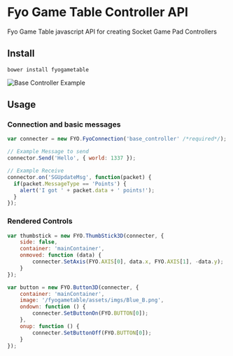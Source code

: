# Fyo Game Table Controller API
Fyo Game Table javascript API for creating Socket Game Pad Controllers


## Install

```
bower install fyogametable
```

![Base Controller Example](http://i.imgur.com/SgJQv3Z.png)

## Usage

### Connection and basic messages
```javascript
var connecter = new FYO.FyoConnection('base_controller' /*required*/);

// Example Message to send
connector.Send('Hello', { world: 1337 });

// Example Receive
connector.on('SGUpdateMsg', function(packet) {
  if(packet.MessageType == 'Points') {
    alert('I got ' + packet.data + ' points!');
  }
});

```

### Rendered Controls

```javascript
var thumbstick = new FYO.ThumbStick3D(connecter, {
    side: false,
    container: 'mainContainer',
    onmoved: function (data) {
        connecter.SetAxis(FYO.AXIS[0], data.x, FYO.AXIS[1], -data.y);
    }
});

var button = new FYO.Button3D(connecter, {
    container: 'mainContainer',
    image: '/fyogametable/assets/imgs/Blue_B.png',
    ondown: function () {
        connecter.SetButtonOn(FYO.BUTTON[0]);
    },
    onup: function () {
        connecter.SetButtonOff(FYO.BUTTON[0]);
    }
});
```
